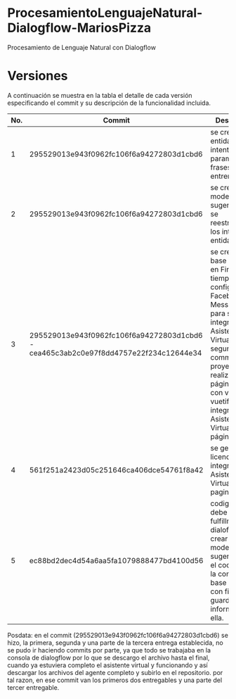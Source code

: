 # ProcesamientoLenguajeNatural-Dialogflow-MariosPizza
Procesamiento de Lenguaje Natural con Dialogflow

# Versiones
A continuación se muestra en la tabla el detalle de cada versión especificando el commit y su descripción de la funcionalidad incluida.

| No. | Commit | Descripción |
|-----|--------|-------------|
|  1  |295529013e943f0962fc106f6a94272803d1cbd6        | se crearon las entidades e intentos, parametros y frases para el entrenamiento|
|  2  |295529013e943f0962fc106f6a94272803d1cbd6        | se crearon modelos de sugerencias y se reestructuraron los intentos y entidades|
|  3  |295529013e943f0962fc106f6a94272803d1cbd6 - cea465c3ab2c0e97f8dd4757e22f234c12644e34 | se creó una base de datos en Firebase en tiempo real y configuro Facebook Messenger para su integración al Asistente Virtual, el segundo commit es el proyecto realizado en página web con vue y vuetify integrando el Asistente Virtual en la página web|
|  4  | 561f251a2423d05c251646ca406dce54761f8a42 | se genero la licencia para la integracion del Asistente Virtual a la pagina web |
|  5  | ec88bd2dec4d54a6aa5fa1079888477bd4100d56 | codigo que debe ir en fulfillment de dialoflow para crear los modelos de sugerencias y el codigo para la conexion a la base de datos con firebase y guardar la informacion en ella. |

Posdata: en el commit (295529013e943f0962fc106f6a94272803d1cbd6) se hizo, la primera, segunda y una parte de la tercera entrega establecida, no se pudo ir haciendo commits por parte, ya que todo se trabajaba en la consola de dialogflow por lo que se descargo el archivo hasta el final, cuando ya estuviera completo el asistente virtual y funcionando y así descargar los archivos del agente completo y subirlo en el repositorio. por tal razon, en ese commit van los primeros dos entregables y una parte del tercer entregable.
